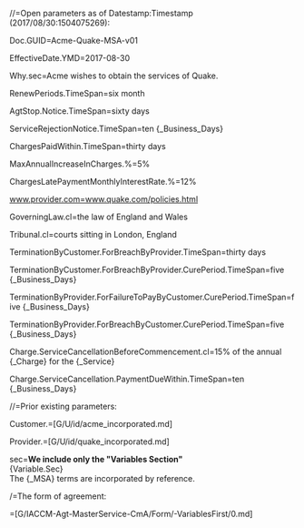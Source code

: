 //=Open parameters as of Datestamp:Timestamp (2017/08/30:1504075269):

Doc.GUID=Acme-Quake-MSA-v01

EffectiveDate.YMD=2017-08-30

Why.sec=Acme wishes to obtain the services of Quake.

RenewPeriods.TimeSpan=six month

AgtStop.Notice.TimeSpan=sixty days

ServiceRejectionNotice.TimeSpan=ten {_Business_Days}

ChargesPaidWithin.TimeSpan=thirty days

MaxAnnualIncreaseInCharges.%=5%

ChargesLatePaymentMonthlyInterestRate.%=12%

www.provider.com=www.quake.com/policies.html

GoverningLaw.cl=the law of England and Wales

Tribunal.cl=courts sitting in London, England

TerminationByCustomer.ForBreachByProvider.TimeSpan=thirty days

TerminationByCustomer.ForBreachByProvider.CurePeriod.TimeSpan=five {_Business_Days}

TerminationByProvider.ForFailureToPayByCustomer.CurePeriod.TimeSpan=five {_Business_Days}

TerminationByProvider.ForBreachByCustomer.CurePeriod.TimeSpan=five {_Business_Days}

Charge.ServiceCancellationBeforeCommencement.cl=15% of the annual {_Charge} for the {_Service} 

Charge.ServiceCancellation.PaymentDueWithin.TimeSpan=ten {_Business_Days}

//=Prior existing parameters:

Customer.=[G/U/id/acme_incorporated.md]

Provider.=[G/U/id/quake_incorporated.md]

sec=<b>We include only the "Variables Section"</b><br>{Variable.Sec}<br>The {_MSA} terms are incorporated by reference.

/=The form of agreement:

=[G/IACCM-Agt-MasterService-CmA/Form/-VariablesFirst/0.md]